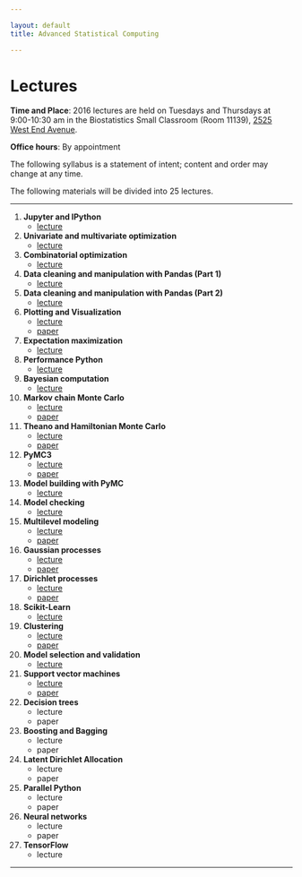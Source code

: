 ```yaml
---

layout: default
title: Advanced Statistical Computing

---
```


# Lectures

**Time and Place**: 2016 lectures are held on Tuesdays and Thursdays at 9:00-10:30 am in the Biostatistics Small Classroom (Room 11139), [2525 West End Avenue](http://bit.ly/17y9ZxH).

**Office hours**: By appointment

The following syllabus is a statement of intent; content and order may change at any time.

The following materials will be divided into 25 lectures.

---

1. **Jupyter and IPython**
    - [lecture](https://github.com/fonnesbeck/Bios8366/blob/master/notebooks/Section0-IPython_and_Jupyter.ipynb)
2. **Univariate and multivariate optimization**
    - [lecture](https://github.com/fonnesbeck/Bios8366/blob/master/notebooks/Section1_1-Univariate-and-Multivariate-Optimization.ipynb)
3. **Combinatorial optimization**
    - [lecture](https://github.com/fonnesbeck/Bios8366/blob/master/notebooks/Section1_2-Combinatorial-Optimization.ipynb)
4. **Data cleaning and manipulation with Pandas (Part 1)**
    - [lecture](https://github.com/fonnesbeck/Bios8366/blob/master/notebooks/Section2_1-Introduction-to-Pandas.ipynb)
5. **Data cleaning and manipulation with Pandas (Part 2)**
    - [lecture](https://github.com/fonnesbeck/Bios8366/blob/master/notebooks/Section2_2-Data-Wrangling-with-Pandas.ipynb)
6. **Plotting and Visualization**
    - [lecture](https://github.com/fonnesbeck/Bios8366/blob/master/notebooks/Section2_3-Plotting-and-Visualization.ipynb)
    - [paper](http://journals.plos.org/ploscompbiol/article?id=10.1371/journal.pcbi.1003833)
7. **Expectation maximization**
    - [lecture](https://github.com/fonnesbeck/Bios8366/blob/master/notebooks/Section3_1-Expectation-Maximization.ipynb)
8. **Performance Python**
    - [lecture](https://github.com/fonnesbeck/Bios8366/blob/master/notebooks/Section3_2-High-Performance-Python.ipynb)
9. **Bayesian computation**
    - [lecture](https://github.com/fonnesbeck/Bios8366/blob/master/notebooks/Section4_1-Bayesian-Computation.ipynb)
10. **Markov chain Monte Carlo**
    - [lecture](https://github.com/fonnesbeck/Bios8366/blob/master/notebooks/Section4_2-MCMC.ipynb)
    - [paper](http://www.mcmchandbook.net/HandbookChapter1.pdf)
11. **Theano and Hamiltonian Monte Carlo**
    - [lecture](https://github.com/fonnesbeck/Bios8366/blob/master/notebooks/Section4_3-Hamiltonian-Monte-Carlo.ipynb)
    - [paper](http://www.mcmchandbook.net/HandbookChapter5.pdf)
12. **PyMC3**
    - [lecture](https://github.com/fonnesbeck/Bios8366/blob/master/notebooks/Section4_4-Introduction-to-PyMC3.ipynb)
    - [paper](https://arxiv.org/abs/1111.4246)
13. **Model building with PyMC**
    - [lecture](https://github.com/fonnesbeck/Bios8366/blob/master/notebooks/Section4_5-Model-Building-with-PyMC3.ipynb)
14. **Model checking**
    - [lecture](https://github.com/fonnesbeck/Bios8366/blob/master/notebooks/Section4_6-Model-Checking.ipynb)
15. **Multilevel modeling**
    - [lecture](https://github.com/fonnesbeck/Bios8366/blob/master/notebooks/Section4_7-Multilevel-Modeling.ipynb)
    - [paper](http://www.stat.columbia.edu/~gelman/research/published/multi2.pdf)
16. **Gaussian processes**
    - [lecture](https://github.com/fonnesbeck/Bios8366/blob/master/notebooks/Section5_1-Gaussian-Processes.ipynb)
    - [paper](http://mlg.eng.cam.ac.uk/pub/pdf/Gha12.pdf)
17. **Dirichlet processes**
    - [lecture](https://github.com/fonnesbeck/Bios8366/blob/master/notebooks/Section5_2-Dirichlet-Processes.ipynb)
    - [paper](https://people.eecs.berkeley.edu/~jordan/papers/hierarchical-dp.pdf)
18. **Scikit-Learn**
    - [lecture](https://github.com/fonnesbeck/Bios8366/blob/master/notebooks/Section6_1-Scikit-Learn.ipynb)
19. **Clustering**
    - [lecture](https://github.com/fonnesbeck/Bios8366/blob/master/notebooks/Section6_2-Clustering.ipynb)
    - [paper](http://arxiv.org/abs/1111.0352)
20. **Model selection and validation**
    - [lecture](https://github.com/fonnesbeck/Bios8366/blob/master/notebooks/Section6_3-Model-Selection-and-Validation.ipynb)
21. **Support vector machines**
    - [lecture](https://github.com/fonnesbeck/Bios8366/blob/master/notebooks/Section6_4-Support-Vector-Machines.ipynb)
    - [paper](http://bmcmedresmethodol.biomedcentral.com/articles/10.1186/1471-2288-14-137 "Modern modelling techniques are data hungry: a simulation study for predicting dichotomous endpoints | BMC Medical Research Methodology | Full Text")
22. **Decision trees**
    - lecture
    - paper
23. **Boosting and Bagging**
    - lecture
    - paper
24. **Latent Dirichlet Allocation**
    - lecture
    - paper
25. **Parallel Python**
    - lecture 
    - paper
26. **Neural networks**
    - lecture
    - paper
27. **TensorFlow**
    - lecture

---

